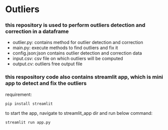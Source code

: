# Outliers #

### this repository is used to perform outliers detection and correction in a dataframe

  - outlier.py: contains method for outlier detection and correction
  - main.py: execute methods to find outliers and fix it
  - config.json:json contains outlier detection and correction data 
  - input.csv: csv file on which outliers will be computed
  - output.cv: outliers free output file

### this respository code also contains streamlit app, which is mini app to detect and fix the outliers  
 
 
 requirement:
 
 ```pip install streamlit ```
 
 to start the app, navigate to streamlit_app dir and run below command:
 
 ```streamlit run app.py ```
 
